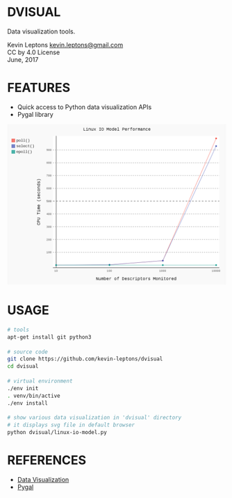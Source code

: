 DVISUAL
=======

Data visualization tools.

Kevin Leptons <kevin.leptons@gmail.com> <br>
CC by 4.0 License <br>
June, 2017

FEATURES
========

- Quick access to Python data visualization APIs
- Pygal library

![screenshot](asset/screenshot.png)

USAGE
=====

```bash
# tools
apt-get install git python3

# source code
git clone https://github.com/kevin-leptons/dvisual
cd dvisual

# virtual environment
./env init
. venv/bin/active
./env install

# show various data visualization in 'dvisual' directory
# it displays svg file in default browser
python dvisual/linux-io-model.py
```

REFERENCES
==========

- [Data Visualization](https://en.wikipedia.org/wiki/Data_visualization)
- [Pygal](http://pygal.org/en/stable/)
